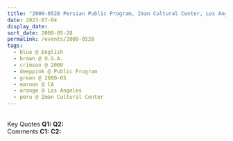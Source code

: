 ```yaml
---
title: "2000-0528 Persian Public Program, Iman Cultural Center, Los Angeles, CA, U.S.A."
date: 2023-07-04
display_date: 
sort_date: 2000-05-28
permalink: /events/2000-0528
tags:
  - blue @ English
  - brown @ U.S.A.
  - crimson @ 2000
  - deeppink @ Public Program
  - green @ 2000-05
  - maroon @ CA
  - orange @ Los Angeles
  - peru @ Iman Cultural Center
---
```


<br>

<wave-list>
  <list-title color="DarkSeaGreen" width="55">Key Quotes</list-title>
  <list-item color="BlanchedAlmond" width="280"><b>Q1:</b> <i></i></list-item>
  <list-item color="Lavender" width="280"><b>Q2:</b> <i></i></list-item>
</wave-list>

<br>

<wave-list>
  <list-title color="DarkSeaGreen" width="55">Comments</list-title>
  <list-item color="BlanchedAlmond" width="280"><b>C1:</b> <i></i></list-item>
  <list-item color="Lavender" width="280"><b>C2:</b> <i></i></list-item>
</wave-list>